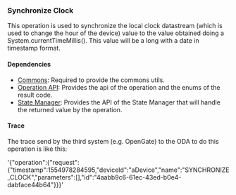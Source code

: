 ### Synchronize Clock

This operation is used to synchronize the local clock datastream (which is used to change the hour of the device) value to the value
obtained doing a System.currentTimeMillis(). This value will be a long with a date in timestamp format.


#### Dependencies

* [Commons](../../infrastructure/core.md): Required to provide the commons utils.
* [Operation API](README.md): Provides the api of the operation and the enums of the result code.
* [State Manager](../statemanager/README.md): Provides the API of the State Manager that will handle the returned value by the operation.

#### Trace

The trace send by the third system (e.g. OpenGate) to the ODA to do this operation is like this:

'{"operation":{"request":{"timestamp":1554978284595,"deviceId":"aDevice","name":"SYNCHRONIZE_CLOCK","parameters":[],"id":"4aabb9c6-61ec-43ed-b0e4-dabface44b64"}}}'